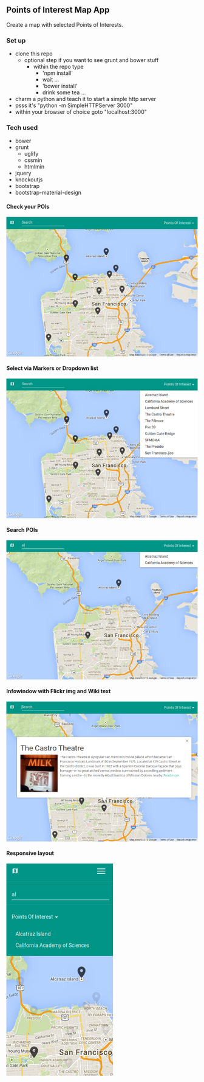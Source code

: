 ## Points of Interest Map App
Create a map with selected Points of Interests. 

### Set up
- clone this repo
  - optional step if you want to see grunt and bower stuff
    - within the repo type
      - 'npm install'
      - wait ...
      - 'bower install'
      - drink some tea ...
- charm a python and teach it to start a simple http server
- psss it's "python -m SimpleHTTPServer 3000"
- within your browser of choice goto "localhost:3000"

### Tech used
- bower
- grunt
  - uglify
  - cssmin
  - htmlmin
- jquery
- knockoutjs
- bootstrap
- bootstrap-material-design


#### Check your POIs
![overview](Readme/01.png?raw=true "overview")

#### Select via Markers or Dropdown list
![select](Readme/02.png?raw=true "select")

#### Search POIs
![search](Readme/03.png?raw=true "search")

#### Infowindow with Flickr img and Wiki text
![infowindow](Readme/04.png?raw=true "infowindow")

#### Responsive layout
![responsive](Readme/05.png?raw=true "responsive")
